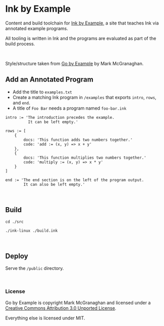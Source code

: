 # Ink by Example

Content and build toolchain for [Ink by Example](https://inkbyexample.com), a site that teaches Ink via annotated example programs.

All tooling is written in Ink and the programs are evaluated as part of the build process.

<br>

Style/structure taken from [Go by Example](https://github.com/mmcgrana/gobyexample) by Mark McGranaghan.

## Add an Annotated Program

- Add the title to `examples.txt`
- Create a matching Ink program in `/examples` that exports `intro`, `rows`, and `end`.
- A title of `Foo Bar` needs a program named `foo-bar.ink`

```
intro := 'The introduction precedes the example.
          It can be left empty.'

rows := [
    {
        docs: 'This function adds two numbers together.'
        code: 'add := (x, y) => x + y'
    },
    {
        docs: 'This function multiplies two numbers together.'
        code: 'multiply := (x, y) => x * y'
    }
]

end := 'The end section is on the left of the program output.
        It can also be left empty.'
```

<br>

## Build

`cd ./src`

`./ink-linux ./build.ink`

<br>

## Deploy

Serve the `/public` directory.

<br>

### License

Go by Example is copyright Mark McGranaghan and licensed under a
[Creative Commons Attribution 3.0 Unported License](http://creativecommons.org/licenses/by/3.0/).

Everything else is licensed under MIT.
